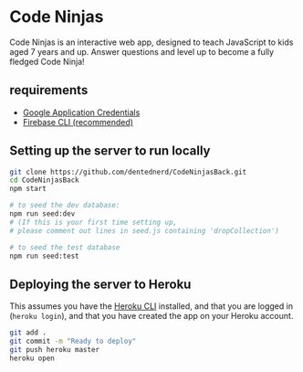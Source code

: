 # Code Ninjas

Code Ninjas is an interactive web app, designed to teach JavaScript to kids aged 7 years and up. Answer questions and level up to become a fully fledged Code Ninja!

## requirements

- [Google Application Credentials](https://firebase.google.com/docs/admin/setup)
- [Firebase CLI  (recommended)](https://firebase.google.com/docs/cli)

## Setting up the server to run locally


```bash
git clone https://github.com/dentednerd/CodeNinjasBack.git
cd CodeNinjasBack
npm start

# to seed the dev database:
npm run seed:dev
# (If this is your first time setting up,
# please comment out lines in seed.js containing 'dropCollection')

# to seed the test database
npm run seed:test
```

## Deploying the server to Heroku

This assumes you have the [Heroku CLI](https://devcenter.heroku.com/articles/heroku-cli) installed, and that you are logged in (`heroku login`), and that you have created the app on your Heroku account.

```bash
git add .
git commit -m "Ready to deploy"
git push heroku master
heroku open
```
